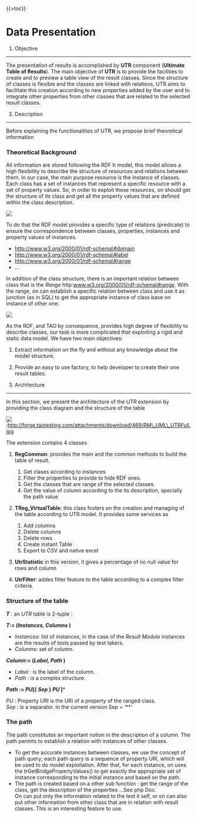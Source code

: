 {{\>toc}}

Data Presentation
=================

1. Objective
------------

The presentation of results is accomplished by **UTR** component (**Ultimate Table of Results**). The main objective of **UTR** is to provide the facilities to create and to preview a table view of the result classes. Since the structure of classes is flexible and the classes are linked with relations, UTR aims to facilitate this creation according to new properties added by the user and to integrate other properties from other classes that are related to the selected result classes.

2. Description
--------------

Before explaining the functionalities of UTR, we propose brief theoretical information

### Theoretical Background

All information are stored following the RDF h model, this model allows a high flexibility to describe the structure of resources and relations between them. In our case, the main purpose resource is the instance of classes. Each class has a set of instances that represent a specific resource with a set of property values. So, in order to exploit these resources, on should get the structure of its class and get all the property values that are defined within the class description.

![]({width:100px}http://forge.taotesting.com/attachments/download/204/classdescription2.gif)

To do that the RDF model provides a specific type of relations (predicate) to ensure the correspondence between classes, properties, instances and property values of instances.

-   http://www.w3.org/2000/01/rdf-schema\#domain
-   http://www.w3.org/2000/01/rdf-schema\#label
-   http://www.w3.org/2000/01/rdf-schema\#range
-   …

In addition of the class structure, there is an important relation between class that is the *Range* http:www.w3.org/2000/01/rdf-schema\#range. With the range, on can establish a specific relation between class and use it as junction (as in SQL) to get the appropriate instance of class base on instance of other one.

![](http://forge.taotesting.com/attachments/download/205/rangeclass.gif)

As the RDF, and TAO by consequence, provides high degree of flexibility to describe classes, our task is more complicated that exploiting a rigid and static data model. We have two main objectives:

1.  Extract information on the fly and without any knowledge about the model structure.
2.  Provide an easy to use factory, to help developer to create their one result tables.

3. Architecture
---------------

In this section, we present the architecture of the UTR extension by providing the class diagram and the structure of the table

![](http://forge.taotesting.com/attachments/download/477/RM_UML_UTR.jpg):http://forge.taotesting.com/attachments/download/469/RM\_UML\_UTRFull.jpg

The extension contains 4 classes

1.  **RegCommon**: provides the main and the common methods to build the table of result.
    1.  Get clases according to instances
    2.  Filter the properties to provide to hide RDF ones.
    3.  Get the classes that are range of the selected classes.
    4.  Get the value of column according to the its description, specially the path value

2.  **TReg\_VirtualTable**: this class fosters on the creation and managing of the table according to UTR model. It provides some services as
    1.  Add columns
    2.  Delete columns
    3.  Delete rows
    4.  Create instant Table
    5.  Export to CSV and native excel

3.  **UtrStatistic** in this version, it gives a percentage of no null value for rows and column
4.  **UtrFilter**: addes filter feature to the table according to a complex filter criteria.

### Structure of the table

***T*** : an *UTR* table is 2-tuple :

***T*:= (*Instances, Columns* )**

-   *Instances*: list of instances, in the case of the *Result Module* instances are the results of tests passed by test takers.
-   *Columns*: set of column.

***Column*:= (*Label, Path* )**

-   *Label* : is the label of the column.
-   *Path* : is a complex structure.

***Path* := *PU*[{ *Sep* } *PU* ]**\*

*PU* : Property URI is the URI of a property of the ranged class.\
*Sep* : is a separator. In the current version Sep = ‘**’

### The path

The path constitutes an important notion in the description of a column. The path permits to establish a relation with instances of other classes.

-   To get the accurate instances between classes, we use the concept of path query; each path query is a sequence of property URI, which will be used to do model exploitation. After that, for each instance, on uses the trGetBridgePropertyValues() to get exactly the appropriate set of instance corresponding to the initial instance and based on the path.
-   The path is created based on a other sub function : get the range of the class, get the description of the properties …See php Doc.\
    On can put only the information related to the test it self, or on can also put other information from other class that are in relation with result classes. This is an interesting feature to use.

